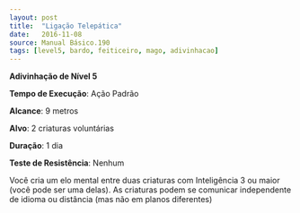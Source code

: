 ```yaml
---
layout: post
title:  "Ligação Telepática"
date:   2016-11-08
source: Manual Básico.190
tags: [level5, bardo, feiticeiro, mago, adivinhacao]
---
```


**Adivinhação de Nível 5**

**Tempo de Execução**: Ação Padrão

**Alcance**: 9 metros

**Alvo**: 2 criaturas voluntárias

**Duração**: 1 dia

**Teste de Resistência**: Nenhum

Você cria um elo mental entre duas criaturas com Inteligência 3 ou maior (você pode ser uma delas). As criaturas podem se comunicar independente de idioma ou distância (mas não em planos diferentes)